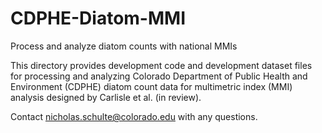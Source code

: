 # CDPHE-Diatom-MMI
Process and analyze diatom counts with national MMIs

This directory provides development code and development dataset files for processing and analyzing Colorado Department of Public Health and Environment (CDPHE) diatom count data for multimetric index (MMI) analysis designed by Carlisle et al. (in review).

Contact nicholas.schulte@colorado.edu with any questions.
